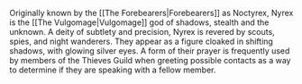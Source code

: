 Originally known by the [[The Forebearers|Forebearers]] as Noctyrex, Nyrex is the [[The Vulgomage|Vulgomage]] god of shadows, stealth and the unknown. A deity of subtlety and precision, Nyrex is revered by scouts, spies, and night wanderers. They appear as a figure cloaked in shifting shadows, with glowing silver eyes. A form of their prayer is frequently used by members of the Thieves Guild when greeting possible contacts as a way to determine if they are speaking with a fellow member.